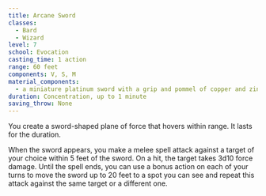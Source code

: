 ```yaml
---
title: Arcane Sword
classes:
  - Bard
  - Wizard
level: 7
school: Evocation
casting_time: 1 action
range: 60 feet
components: V, S, M
material_components:
  - a miniature platinum sword with a grip and pommel of copper and zinc, worth 250 gp
duration: Concentration, up to 1 minute
saving_throw: None
---
```


You create a sword-shaped plane of force that hovers within range. It lasts for the duration.

When the sword appears, you make a melee spell attack against a target of your choice within 5 feet of the sword. On a hit, the target takes 3d10 force damage. Until the spell ends, you can use a bonus action on each of your turns to move the sword up to 20 feet to a spot you can see and repeat this attack against the same target or a different one.

